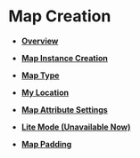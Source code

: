 # Map Creation<a name="EN-US_TOPIC_0000001098843592"></a>

-   **[Overview](android-sdk-map-creation-overview.md)**  

-   **[Map Instance Creation](android-sdk-map-instance-creation.md)**  

-   **[Map Type](android-sdk-map-type.md)**  

-   **[My Location](android-sdk-my-location.md)**  

-   **[Map Attribute Settings](android-sdk-map-attribute-settings.md)**  

-   **[Lite Mode \(Unavailable Now\)](android-sdk-lite-mode.md)**  

-   **[Map Padding](android-sdk-map-padding.md)**  


